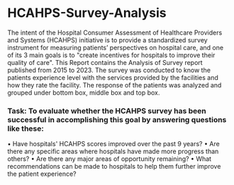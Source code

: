 # HCAHPS-Survey-Analysis
The intent of the Hospital Consumer Assessment of Healthcare Providers and Systems (HCAHPS) initiative is to provide a standardized survey instrument for measuring patients’ perspectives on hospital care, and one of its 3 main goals is to "create incentives for hospitals to improve their quality of care".
This Report contains the Analysis of Survey report published from 2015 to 2023.  The survey was conducted to know the patients experience level with the services provided by the facilities and how they rate the facility. The response of the patients was analyzed and grouped under bottom box, middle box and top box.
### Task: To evaluate whether the HCAHPS survey has been successful in accomplishing this goal by answering questions like these:
•	Have hospitals' HCAHPS scores improved over the past 9 years?
•	Are there any specific areas where hospitals have made more progress than others?
•	Are there any major areas of opportunity remaining?
•	What recommendations can be made to hospitals to help them further improve the patient experience?

